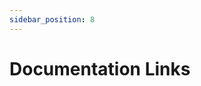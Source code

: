 ```yaml
---
sidebar_position: 8
---
```


# Documentation Links

<!-- * Circular Dependency Detection [(En)](doc/cycle_detection.en.md)[(Ru)](doc/cycle_detection.ru.md) -->

